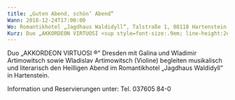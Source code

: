 ```yaml
---
title: „Guten Abend, schön’ Abend“
Wann: 2018-12-24T17:00:00
Wo: Romantikhotel „Jagdhaus Waldidyll“, Talstraße 1, 08118 Hartenstein
Kurz: Duo „AKKORDEON VIRTUOSI <sup style=font-size:.9em; line-height:2em;>®</sup>“ Dresden mit Galina und Wladimir Artimowitsch sowie Wladislav Artimowitsch (Violine) begleiten musikalisch und literarisch den Heilligen Abend.
---
```


Duo „AKKORDEON VIRTUOSI ®“ Dresden mit Galina und Wladimir Artimowitsch sowie Wladislav Artimowitsch (Violine) begleiten musikalisch und literarisch den Heilligen Abend im Romantikhotel „Jagdhaus Waldidyll“ in Hartenstein. 


Information und  Reservierungen unter:
Tel. 037605 84-0